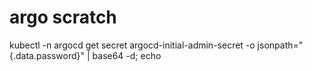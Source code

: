 # argo scratch

kubectl -n argocd get secret argocd-initial-admin-secret -o jsonpath="{.data.password}" | base64 -d; echo